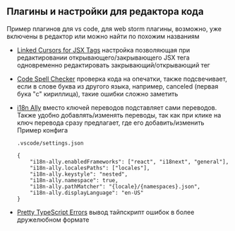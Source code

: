 ## Плагины и настройки для редактора кода

Пример плагинов для vs code, для web storm плагины, возможно, уже включены в редактор или можно найти по похожим названиям

* [Linked Cursors for JSX Tags](https://www.typescriptlang.org/docs/handbook/release-notes/typescript-5-1.html#linked-cursors-for-jsx-tags) настройка позволяющая при редактировании открывающего/закрывающего JSX тега одновременно редактировать закрывающий/открывающий тег

* [Code Spell Checker](https://marketplace.visualstudio.com/items?itemName=streetsidesoftware.code-spell-checker) проверка кода на опечатки, также подсвечивает, если в слове буква из другого языка, например, сanceled (первая бука "с" кириллица), такие ошибки сложно заметить

* [i18n Ally](https://marketplace.visualstudio.com/items?itemName=Lokalise.i18n-ally) вместо ключей переводов подставляет сами переводов. Также удобно добавлять/изменять переводы, так как при клике на ключ перевода сразу предлагает, где его добавить/изменить
Пример конфига

    ```
    .vscode/settings.json

    {
        "i18n-ally.enabledFrameworks": ["react", "i18next", "general"],
        "i18n-ally.localesPaths": ["locales"],
        "i18n-ally.keystyle": "nested",
        "i18n-ally.namespace": true,
        "i18n-ally.pathMatcher": "{locale}/{namespaces}.json",
        "i18n-ally.displayLanguage": "en-US"
    }
    ```

* [Pretty TypeScript Errors](https://marketplace.visualstudio.com/items?itemName=yoavbls.pretty-ts-errors) вывод тайпскрипт ошибок в более дружелюбном формате
